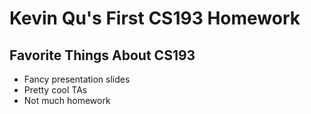 # Kevin Qu's First CS193 Homework

## Favorite Things About CS193
- Fancy presentation slides
- Pretty cool TAs
- Not much homework

